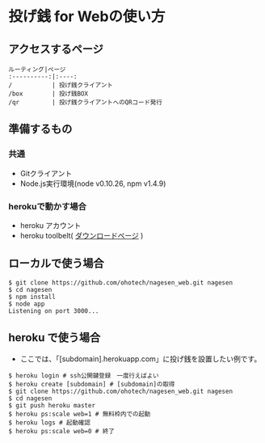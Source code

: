 # 投げ銭 for Webの使い方

## アクセスするページ

    ルーティング|ページ
    :----------:|:----:
    /           | 投げ銭クライアント
    /box        | 投げ銭BOX
    /qr         | 投げ銭クライアントへのQRコード発行

## 準備するもの

### 共通

* Gitクライアント
* Node.js実行環境(node v0.10.26, npm v1.4.9)

### herokuで動かす場合

* heroku アカウント
* heroku toolbelt( [ダウンロードページ](https://toolbelt.heroku.com/) )

## ローカルで使う場合

``` shell
$ git clone https://github.com/ohotech/nagesen_web.git nagesen
$ cd nagesen
$ npm install
$ node app
Listening on port 3000...
```

## heroku で使う場合

* ここでは、「[subdomain].herokuapp.com」に投げ銭を設置したい例です。

``` shell
$ heroku login # ssh公開鍵登録　一度行えばよい
$ heroku create [subdomain] # [subdomain]の取得 
$ git clone https://github.com/ohotech/nagesen_web.git nagesen
$ cd nagesen
$ git push heroku master
$ heroku ps:scale web=1 # 無料枠内での起動
$ heroku logs # 起動確認
$ heroku ps:scale web=0 # 終了
```
